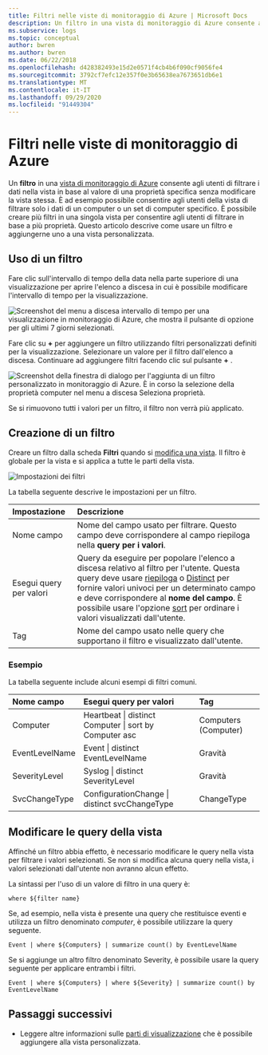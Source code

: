 ```yaml
---
title: Filtri nelle viste di monitoraggio di Azure | Microsoft Docs
description: Un filtro in una vista di monitoraggio di Azure consente agli utenti di filtrare i dati nella vista in base al valore di una proprietà specifica senza modificare la vista stessa.  Questo articolo descrive come usare un filtro e aggiungerne uno a una vista personalizzata.
ms.subservice: logs
ms.topic: conceptual
author: bwren
ms.author: bwren
ms.date: 06/22/2018
ms.openlocfilehash: d428382493e15d2e0571f4cb4b6f090cf9056fe4
ms.sourcegitcommit: 3792cf7efc12e357f0e3b65638ea7673651db6e1
ms.translationtype: MT
ms.contentlocale: it-IT
ms.lasthandoff: 09/29/2020
ms.locfileid: "91449304"
---
```

# <a name="filters-in-azure-monitor-views"></a>Filtri nelle viste di monitoraggio di Azure
Un **filtro** in una [vista di monitoraggio di Azure](view-designer.md) consente agli utenti di filtrare i dati nella vista in base al valore di una proprietà specifica senza modificare la vista stessa.  È ad esempio possibile consentire agli utenti della vista di filtrare solo i dati di un computer o un set di computer specifico.  È possibile creare più filtri in una singola vista per consentire agli utenti di filtrare in base a più proprietà.  Questo articolo descrive come usare un filtro e aggiungerne uno a una vista personalizzata.

## <a name="using-a-filter"></a>Uso di un filtro
Fare clic sull'intervallo di tempo della data nella parte superiore di una visualizzazione per aprire l'elenco a discesa in cui è possibile modificare l'intervallo di tempo per la visualizzazione.

![Screenshot del menu a discesa intervallo di tempo per una visualizzazione in monitoraggio di Azure, che mostra il pulsante di opzione per gli ultimi 7 giorni selezionati.](media/view-designer-filters/filters-example-time.png)

Fare clic su **+** per aggiungere un filtro utilizzando filtri personalizzati definiti per la visualizzazione. Selezionare un valore per il filtro dall'elenco a discesa. Continuare ad aggiungere filtri facendo clic sul pulsante **+** . 


![Screenshot della finestra di dialogo per l'aggiunta di un filtro personalizzato in monitoraggio di Azure. È in corso la selezione della proprietà computer nel menu a discesa Seleziona proprietà.](media/view-designer-filters/filters-example-custom.png)

Se si rimuovono tutti i valori per un filtro, il filtro non verrà più applicato.


## <a name="creating-a-filter"></a>Creazione di un filtro

Creare un filtro dalla scheda **Filtri** quando si [modifica una vista](view-designer.md).  Il filtro è globale per la vista e si applica a tutte le parti della vista.  

![Impostazioni dei filtri](media/view-designer-filters/filters-settings.png)

La tabella seguente descrive le impostazioni per un filtro.

| Impostazione | Descrizione |
|:---|:---|
| Nome campo | Nome del campo usato per filtrare.  Questo campo deve corrispondere al campo riepiloga nella **query per i valori**. |
| Esegui query per valori | Query da eseguire per popolare l'elenco a discesa relativo al filtro per l'utente.  Questa query deve usare [riepiloga](/azure/kusto/query/summarizeoperator) o [Distinct](/azure/kusto/query/distinctoperator) per fornire valori univoci per un determinato campo e deve corrispondere al **nome del campo**.  È possibile usare l'opzione [sort](/azure/kusto/query/sortoperator) per ordinare i valori visualizzati dall'utente. |
| Tag | Nome del campo usato nelle query che supportano il filtro e visualizzato dall'utente. |

### <a name="examples"></a>Esempio

La tabella seguente include alcuni esempi di filtri comuni.  

| Nome campo | Esegui query per valori | Tag |
|:--|:--|:--|
| Computer   | Heartbeat &#124; distinct Computer &#124; sort by Computer asc | Computers (Computer) |
| EventLevelName | Event &#124; distinct EventLevelName | Gravità |
| SeverityLevel | Syslog &#124; distinct SeverityLevel | Gravità |
| SvcChangeType | ConfigurationChange &#124; distinct svcChangeType | ChangeType |


## <a name="modify-view-queries"></a>Modificare le query della vista

Affinché un filtro abbia effetto, è necessario modificare le query nella vista per filtrare i valori selezionati.  Se non si modifica alcuna query nella vista, i valori selezionati dall'utente non avranno alcun effetto.

La sintassi per l'uso di un valore di filtro in una query è: 

`where ${filter name}`  

Se, ad esempio, nella vista è presente una query che restituisce eventi e utilizza un filtro denominato _computer_, è possibile utilizzare la query seguente.

```kusto
Event | where ${Computers} | summarize count() by EventLevelName
```

Se si aggiunge un altro filtro denominato Severity, è possibile usare la query seguente per applicare entrambi i filtri.

```kusto
Event | where ${Computers} | where ${Severity} | summarize count() by EventLevelName
```

## <a name="next-steps"></a>Passaggi successivi
* Leggere altre informazioni sulle [parti di visualizzazione](view-designer-parts.md) che è possibile aggiungere alla vista personalizzata.
